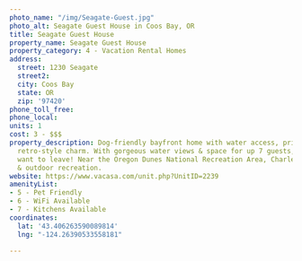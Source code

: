 ```yaml
---
photo_name: "/img/Seagate-Guest.jpg"
photo_alt: Seagate Guest House in Coos Bay, OR
title: Seagate Guest House
property_name: Seagate Guest House
property_category: 4 - Vacation Rental Homes
address:
  street: 1230 Seagate
  street2: 
  city: Coos Bay
  state: OR
  zip: '97420'
phone_toll_free: 
phone_local: 
units: 1
cost: 3 - $$$
property_description: Dog-friendly bayfront home with water access, private hot tub,
  retro-style charm. With gorgeous water views & space for up 7 guests, you'll never
  want to leave! Near the Oregon Dunes National Recreation Area, Charleston marina,
  & outdoor recreation.
website: https://www.vacasa.com/unit.php?UnitID=2239
amenityList:
- 5 - Pet Friendly
- 6 - WiFi Available
- 7 - Kitchens Available
coordinates:
  lat: '43.406263590089814'
  lng: "-124.26390533558181"

---
```

